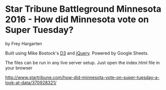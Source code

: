 Star Tribune Battleground Minnesota 2016 - How did Minnesota vote on Super Tuesday?
================

by Frey Hargarten

Built using Mike Bostock's [D3](https://github.com/mbostock/d3) and [jQuery](https://github.com/jquery/jquery). Powered by Google Sheets.

The files can be run in any live server setup. Just open the index.html file in your browser

http://www.startribune.com/how-did-minnesota-vote-on-super-tuesday-a-look-at-data/370928321/